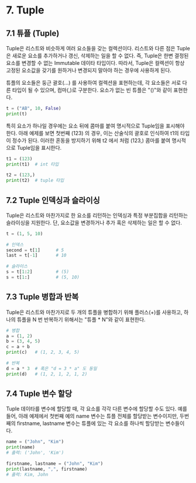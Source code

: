 # 7. Tuple

## 7.1 튜플 (Tuple)
Tuple은 리스트와 비슷하게 여러 요소들을 갖는 컬렉션이다. 리스트와 다른 점은 Tuple은 새로운 요소를 추가하거나 갱신, 삭제하는 일을 할 수 없다. 즉, Tuple은 한변 결정된 요소를 변경할 수 없는 Immutable 데이타 타입이다. 따라서, Tuple은 컬렉션이 항상 고정된 요소값을 갖기를 원하거나 변경되지 말아야 하는 경우에 사용하게 된다.

튜플의 요소들은 둥근 괄호(...) 를 사용하여 컬렉션을 표현하는데, 각 요소들은 서로 다른 타입이 될 수 있으며, 컴마(,)로 구분한다. 요소가 없는 빈 튜플은 "()"와 같이 표현한다.

```python
t = ("AB", 10, False)
print(t)
```

특히 요소가 하나일 경우에는 요소 뒤에 콤마를 붙여 명시적으로 Tuple임을 표시해야 한다. 아래 예제를 보면 첫번째 (123) 의 경우, 이는 산술식의 괄호로 인식하여 t1의 타입이 정수가 된다. 이러한 혼동을 방지하기 위해 t2 에서 처럼 (123,) 콤마를 붙여 명시적으로 Tuple임을 표시한다.

```python
t1 = (123)
print(t1)  # int 타입
 
t2 = (123,)
print(t2)  # tuple 타입
```

## 7.2 Tuple 인덱싱과 슬라이싱
Tuple은 리스트와 마찬가지로 한 요소를 리턴하는 인덱싱과 특정 부분집합을 리턴하는 슬라이싱을 지원한다. 단, 요소값을 변경하거나 추가 혹은 삭제하는 일은 할 수 없다.

```python
t = (1, 5, 10)
 
# 인덱스
second = t[1]      # 5
last = t[-1]       # 10
 
# 슬라이스
s = t[1:2]         # (5)
s = t[1:]          # (5, 10)
```

## 7.3 Tuple 병합과 반복
Tuple은 리스트와 마찬가지로 두 개의 튜플을 병합하기 위해 플러스(+)를 사용하고, 하나의 튜플을 N 번 반복하기 위해서는 "튜플 * N"와 같이 표현한다.

```python
# 병합
a = (1, 2)
b = (3, 4, 5)
c = a + b
print(c)   # (1, 2, 3, 4, 5)
 
# 반복
d = a * 3  # 혹은 "d = 3 * a" 도 동일
print(d)   # (1, 2, 1, 2, 1, 2)
```

## 7.4 Tuple 변수 할당
Tuple 데이타를 변수에 할당할 때, 각 요소를 각각 다른 변수에 할당할 수도 있다. 예를 들어, 아래 예제에서 첫번째 예의 name 변수는 튜플 전체를 할당받는 변수이지만, 두번째의 firstname, lastname 변수는 튜플에 있는 각 요소를 하나씩 할당받는 변수들이다.

```python
name = ("John", "Kim")
print(name)
# 출력: ('John', 'Kim')
 
firstname, lastname = ("John", "Kim")
print(lastname, ",", firstname)
# 출력: Kim, John
```
